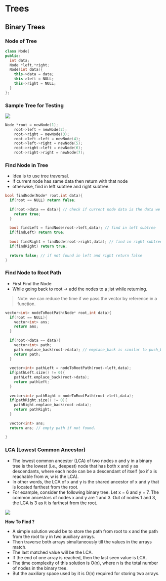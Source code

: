 # Trees

## Binary Trees

### Node of Tree
```cpp
class Node{
public:
  int data;
  Node *left,*right;
  Node(int data){
    this->data = data;
    this->left = NULL;
    this->right = NULL;
  }
};
```
### Sample Tree for Testing
![](https://media.geeksforgeeks.org/wp-content/cdn-uploads/lca.png)
```cpp
Node *root = newNode(1);
    root->left = newNode(2);
    root->right = newNode(3);
    root->left->left = newNode(4);
    root->left->right = newNode(5);
    root->right->left = newNode(6);
    root->right->right = newNode(7);
```

### Find Node in Tree
- Idea is to use tree traversal.
- If current node has same data then return with that node
- otherwise, find in left subtree and right subtree.

```cpp
bool findNode(Node* root,int data){
  if(root == NULL) return false;
  
  if(root->data == data){ // check if current node data is the data we are finding
    return true;
  }
  
  bool findLeft = findNode(root->left,data); // find in left subtree
  if(findLeft) return true;
  
  bool findRight = findNode(root->right,data); // find in right subtree
  if(findRight) return true;
  
  return false; // if not found in left and right return false
}
```
### Find Node to Root Path
- First Find the Node
- While going back to root -> add the nodes to a ;ist while returning.

> Note: we can reduce the time if we pass the vector by reference in a function.

```cpp
vector<int> nodeToRootPath(Node* root,int data){
  if(root == NULL){
    vector<int> ans;
    return ans;
  }
  
  if(root->data == data){
    vector<int> path;
    path.emplace_back(root->data); // emplace_back is similar to push_back , difference in speed, push_back is bit slower then emplace back
    return path;
  }
  
  vector<int> pathLeft = nodeToRootPath(root->left,data);
  if(pathLeft.size() != 0){
    pathLeft.emplace_back(root->data);
    return pathLeft;
  }
  
  vector<int> pathRight = nodeToRootPath(root->left,data);
  if(pathRight.size() != 0){
    pathRight.emplace_back(root->data);
    return pathRight;
  }
  
  vector<int> ans;
  return ans; // empty path if not found.
  
}
```

### LCA (Lowest Common Ancestor)

- The lowest common ancestor (LCA) of two nodes x and y in a binary tree is the lowest (i.e., deepest) node that has both x and y as descendants, where each node can be a descendant of itself (so if x is reachable from w, w is the LCA). 
- In other words, the LCA of x and y is the shared ancestor of x and y that is located farthest from the root.
- For example, consider the following binary tree. Let x = 6 and y = 7. The common ancestors of nodes x and y are 1 and 3. Out of nodes 1 and 3, the LCA is 3 as it is farthest from the root.

![](https://www.techiedelight.com/wp-content/uploads/LCA.png)

**How To Find ?**

- A simple solution would be to store the path from root to x and the path from the root to y in two auxiliary arrays. 
- Then traverse both arrays simultaneously till the values in the arrays match. 
- The last matched value will be the LCA. 
- If the end of one array is reached, then the last seen value is LCA. 
- The time complexity of this solution is O(n), where n is the total number of nodes in the binary tree. 
- But the auxiliary space used by it is O(n) required for storing two arrays.

